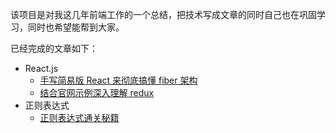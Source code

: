该项目是对我这几年前端工作的一个总结，把技术写成文章的同时自己也在巩固学习，同时也希望能帮到大家。

已经完成的文章如下：

-   React.js
    -   [手写简易版 React 来彻底搞懂 fiber 架构]()
    -   [结合官网示例深入理解 redux]()
-   正则表达式
    -   [正则表达式通关秘籍]()
